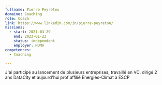 ```yaml
---
fullname: Pierre Peyretou
domaine: Coaching
role: Coach
link: https://www.linkedin.com/in/pierre-peyretou/
missions:
  - start: 2021-03-29
    end: 2023-01-22
    status: independent
    employer: NUMA
competences:
  - Coaching

---
```


J'ai participé au lancement de plusieurs entreprises, travaillé en VC, dirigé 2 ans DataCity et aujourd'hui prof affilié Energies-Climat à ESCP
